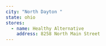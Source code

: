 ```yaml
---
city: "North Dayton "
state: ohio
stores:
  - name: Healthy Alternative
    address: 8258 North Main Street
---
```

